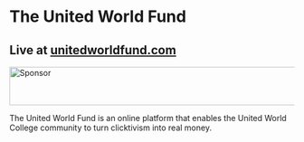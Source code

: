 # The United World Fund
## Live at [unitedworldfund.com](http://unitedworldfund.com)

<a target='_blank' rel='nofollow' href='https://app.codesponsor.io/link/VTm4Jd1GnYcRgnzPRDD9GzX6/nourharidy/unitedworldfund'>
  <img alt='Sponsor' width='888' height='68' src='https://app.codesponsor.io/embed/VTm4Jd1GnYcRgnzPRDD9GzX6/nourharidy/unitedworldfund.svg' />
</a>

The United World Fund is an online platform that enables the United World College community to turn clicktivism into real money.
